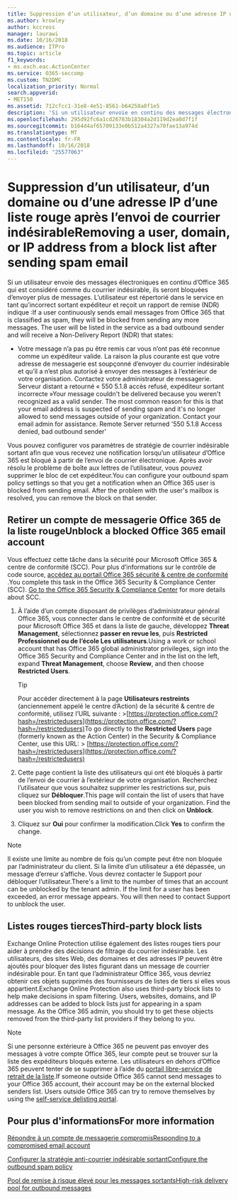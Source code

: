 ```yaml
---
title: Suppression d’un utilisateur, d’un domaine ou d’une adresse IP d’une liste rouge après l’envoi de courrier indésirable
ms.author: krowley
author: kccross
manager: laurawi
ms.date: 10/16/2018
ms.audience: ITPro
ms.topic: article
f1_keywords:
- ms.exch.eac.ActionCenter
ms.service: O365-seccomp
ms.custom: TN2DMC
localization_priority: Normal
search.appverid:
- MET150
ms.assetid: 712cfcc1-31e8-4e51-8561-b64258a8f1e5
description: 'Si un utilisateur envoie en continu des messages électroniques classés comme courriers indésirables depuis Office 365, ses envois seront bloqués. '
ms.openlocfilehash: 295d92fc6a1cd26783b18304a2d119d2ea0d7f1f
ms.sourcegitcommit: b164d4af65709133e0b512a4327a70fae13a974d
ms.translationtype: MT
ms.contentlocale: fr-FR
ms.lasthandoff: 10/16/2018
ms.locfileid: "25577063"
---
```

# <a name="removing-a-user-domain-or-ip-address-from-a-block-list-after-sending-spam-email"></a><span data-ttu-id="09a7a-103">Suppression d’un utilisateur, d’un domaine ou d’une adresse IP d’une liste rouge après l’envoi de courrier indésirable</span><span class="sxs-lookup"><span data-stu-id="09a7a-103">Removing a user, domain, or IP address from a block list after sending spam email</span></span>

<span data-ttu-id="09a7a-p101">Si un utilisateur envoie des messages électroniques en continu d’Office 365 qui est considéré comme du courrier indésirable, ils seront bloquées d’envoyer plus de messages. L’utilisateur est répertorié dans le service en tant qu’incorrect sortant expéditeur et reçoit un rapport de remise (NDR) indique :</span><span class="sxs-lookup"><span data-stu-id="09a7a-p101">If a user continuously sends email messages from Office 365 that is classified as spam, they will be blocked from sending any more messages. The user will be listed in the service as a bad outbound sender and will receive a Non-Delivery Report (NDR) that states:</span></span>

- <span data-ttu-id="09a7a-p102">Votre message n’a pas pu être remis car vous n’ont pas été reconnue comme un expéditeur valide. La raison la plus courante est que votre adresse de messagerie est soupçonné d’envoyer du courrier indésirable et qu’il a n’est plus autorisé à envoyer des messages à l’extérieur de votre organisation. Contactez votre administrateur de messagerie.  Serveur distant a retourné « 550 5.1.8 accès refusé, expéditeur sortant incorrecte »</span><span class="sxs-lookup"><span data-stu-id="09a7a-p102">Your message couldn't be delivered because you weren't recognized as a valid sender. The most common reason for this is that your email address is suspected of sending spam and it's no longer allowed to send messages outside of your organization. Contact your email admin for assistance.  Remote Server returned '550 5.1.8 Access denied, bad outbound sender'</span></span>

<span data-ttu-id="09a7a-p103">Vous pouvez configurer vos paramètres de stratégie de courrier indésirable sortant afin que vous recevez une notification lorsqu’un utilisateur d’Office 365 est bloqué à partir de l’envoi de courrier électronique. Après avoir résolu le problème de boîte aux lettres de l’utilisateur, vous pouvez supprimer le bloc de cet expéditeur.</span><span class="sxs-lookup"><span data-stu-id="09a7a-p103">You can configure your outbound spam policy settings so that you get a notification when an Office 365 user is blocked from sending email. After the problem with the user's mailbox is resolved, you can remove the block on that sender.</span></span>
  
## <a name="unblock-a-blocked-office-365-email-account"></a><span data-ttu-id="09a7a-112">Retirer un compte de messagerie Office 365 de la liste rouge</span><span class="sxs-lookup"><span data-stu-id="09a7a-112">Unblock a blocked Office 365 email account</span></span>

<span data-ttu-id="09a7a-p104">Vous effectuez cette tâche dans la sécurité pour Microsoft Office 365 & centre de conformité (SCC). Pour plus d’informations sur le contrôle de code source, [accédez au portail Office 365 sécurité & centre de conformité](go-to-the-securitycompliance-center.md) .</span><span class="sxs-lookup"><span data-stu-id="09a7a-p104">You complete this task in the Office 365 Security & Compliance Center (SCC). [Go to the Office 365 Security & Compliance Center](go-to-the-securitycompliance-center.md) for more details about SCC.</span></span>

1. <span data-ttu-id="09a7a-115">À l’aide d’un compte disposant de privilèges d’administrateur général Office 365, vous connecter dans le centre de conformité et de sécurité pour Microsoft Office 365 et dans la liste de gauche, développez **Threat Management**, sélectionnez **passer en revue les**, puis **Restricted Professionnel ou de l’école Les utilisateurs**.</span><span class="sxs-lookup"><span data-stu-id="09a7a-115">Using a work or school account that has Office 365 global administrator privileges, sign into the Office 365 Security and Compliance Center and in the list on the left, expand **Threat Management**, choose **Review**, and then choose **Restricted Users**.</span></span>
    
    > [!TIP]
    > <span data-ttu-id="09a7a-116">Pour accéder directement à la page **Utilisateurs restreints** (anciennement appelé le centre d’Action) de la sécurité &amp; centre de conformité, utilisez l’URL suivante : >[https://protection.office.com/?hash=/restrictedusers](https://protection.office.com/?hash=/restrictedusers)</span><span class="sxs-lookup"><span data-stu-id="09a7a-116">To go directly to the **Restricted Users** page (formerly known as the Action Center) in the Security &amp; Compliance Center, use this URL: > [https://protection.office.com/?hash=/restrictedusers](https://protection.office.com/?hash=/restrictedusers)</span></span>

2. <span data-ttu-id="09a7a-p105">Cette page contient la liste des utilisateurs qui ont été bloqués à partir de l’envoi de courrier à l’extérieur de votre organisation.  Recherchez l’utilisateur que vous souhaitez supprimer les restrictions sur, puis cliquez sur **Débloquer**.</span><span class="sxs-lookup"><span data-stu-id="09a7a-p105">This page will contain the list of users that have been blocked from sending mail to outside of your organization.  Find the user you wish to remove restrictions on and then click on **Unblock**.</span></span>

3. <span data-ttu-id="09a7a-119">Cliquez sur **Oui** pour confirmer la modification.</span><span class="sxs-lookup"><span data-stu-id="09a7a-119">Click **Yes** to confirm the change.</span></span> 
    
> [!NOTE]
> <span data-ttu-id="09a7a-p106">Il existe une limite au nombre de fois qu’un compte peut être non bloquée par l’administrateur du client. Si la limite d’un utilisateur a été dépassée, un message d’erreur s’affiche. Vous devrez contacter le Support pour débloquer l’utilisateur.</span><span class="sxs-lookup"><span data-stu-id="09a7a-p106">There's a limit to the number of times that an account can be unblocked by the tenant admin. If the limit for a user has been exceeded, an error message appears. You will then need to contact Support to unblock the user.</span></span>
  
## <a name="third-party-block-lists"></a><span data-ttu-id="09a7a-122">Listes rouges tierces</span><span class="sxs-lookup"><span data-stu-id="09a7a-122">Third-party block lists</span></span>

<span data-ttu-id="09a7a-p107">Exchange Online Protection utilise également des listes rouges tiers pour aider à prendre des décisions de filtrage du courrier indésirable. Les utilisateurs, des sites Web, des domaines et des adresses IP peuvent être ajoutés pour bloquer des listes figurant dans un message de courrier indésirable pour. En tant que l’administrateur Office 365, vous devriez obtenir ces objets supprimés des fournisseurs de listes de tiers si elles vous appartient.</span><span class="sxs-lookup"><span data-stu-id="09a7a-p107">Exchange Online Protection also uses third-party block lists to help make decisions in spam filtering. Users, websites, domains, and IP addresses can be added to block lists just for appearing in a spam message. As the Office 365 admin, you should try to get these objects removed from the third-party list providers if they belong to you.</span></span>

> [!NOTE]
> <span data-ttu-id="09a7a-p108">Si une personne extérieure à Office 365 ne peuvent pas envoyer des messages à votre compte Office 365, leur compte peut se trouver sur la liste des expéditeurs bloqués externe. Les utilisateurs en dehors d’Office 365 peuvent tenter de se supprimer à l’aide du [portail libre-service de retrait de la liste](https://docs.microsoft.com/en-us/office365/SecurityCompliance/use-the-delist-portal-to-remove-yourself-from-the-office-365-blocked-senders-lis).</span><span class="sxs-lookup"><span data-stu-id="09a7a-p108">If someone outside Office 365 cannot send messages to your Office 365 account, their account may be on the external blocked senders list. Users outside Office 365 can try to remove themselves by using the [self-service delisting portal](https://docs.microsoft.com/en-us/office365/SecurityCompliance/use-the-delist-portal-to-remove-yourself-from-the-office-365-blocked-senders-lis).</span></span> 

## <a name="for-more-information"></a><span data-ttu-id="09a7a-128">Pour plus d'informations</span><span class="sxs-lookup"><span data-stu-id="09a7a-128">For more information</span></span>

[<span data-ttu-id="09a7a-129">Répondre à un compte de messagerie compromis</span><span class="sxs-lookup"><span data-stu-id="09a7a-129">Responding to a compromised email account</span></span>](responding-to-a-compromised-email-account.md)

[<span data-ttu-id="09a7a-130">Configurer la stratégie anti-courrier indésirable sortant</span><span class="sxs-lookup"><span data-stu-id="09a7a-130">Configure the outbound spam policy</span></span>](configure-the-outbound-spam-policy.md)
  
[<span data-ttu-id="09a7a-131">Pool de remise à risque élevé pour les messages sortants</span><span class="sxs-lookup"><span data-stu-id="09a7a-131">High-risk delivery pool for outbound messages</span></span>](high-risk-delivery-pool-for-outbound-messages.md)

  

  

